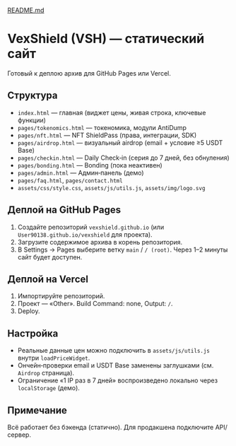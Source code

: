 [README.md](https://github.com/user-attachments/files/22181687/README.md)

# VexShield (VSH) — статический сайт

Готовый к деплою архив для GitHub Pages или Vercel.

## Структура
- `index.html` — главная (виджет цены, живая строка, ключевые функции)
- `pages/tokenomics.html` — токеномика, модули AntiDump
- `pages/nft.html` — NFT ShieldPass (права, интеграции, SDK)
- `pages/airdrop.html` — визуальный airdrop (email + условие ≥5 USDT Base)
- `pages/checkin.html` — Daily Check‑in (серия до 7 дней, без обнуления)
- `pages/bonding.html` — Bonding (пока неактивен)
- `pages/admin.html` — Админ‑панель (демо)
- `pages/faq.html`, `pages/contact.html`
- `assets/css/style.css`, `assets/js/utils.js`, `assets/img/logo.svg`

## Деплой на GitHub Pages
1. Создайте репозиторий `vexshield.github.io` (или `User90138.github.io/vexshield` для проекта).
2. Загрузите содержимое архива в корень репозитория.
3. В Settings → Pages выберите ветку `main` / `/ (root)`. Через 1–2 минуты сайт будет доступен.

## Деплой на Vercel
1. Импортируйте репозиторий.
2. Проект — «Other». Build Command: none, Output: `/`.
3. Deploy.

## Настройка
- Реальные данные цен можно подключить в `assets/js/utils.js` внутри `loadPriceWidget`.
- Ончейн‑проверки email и USDT Base заменены заглушками (см. `Airdrop` страница).
- Ограничение «1 IP раз в 7 дней» воспроизведено локально через `localStorage` (демо).

## Примечание
Всё работает без бэкенда (статично). Для продакшена подключите API/сервер.
